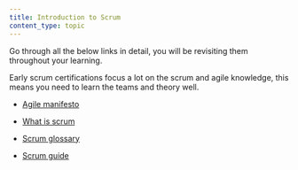 ```yaml
---
title: Introduction to Scrum
content_type: topic
---
```


Go through all the below links in detail, you will be revisiting them throughout your learning. 

Early scrum certifications focus a lot on the scrum and agile knowledge, this means you need to learn the teams and theory well.

 - [Agile manifesto](https://agilemanifesto.org/)

 - [What is scrum](https://www.scrum.org/resources/what-is-scrum)

 - [Scrum glossary](https://www.scrum.org/resources/what-is-scrum)

 - [Scrum guide](https://www.scrum.org/resources/scrum-guide)
